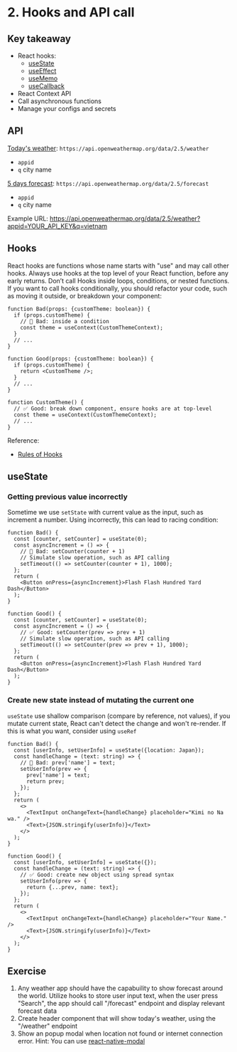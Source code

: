 # 2. Hooks and API call

## Key takeaway

- React hooks:
  - [useState](https://react.dev/reference/react/useState)
  - [useEffect](https://react.dev/reference/react/useEffect)
  - [useMemo](https://react.dev/reference/react/useMemo)
  - [useCallback](https://react.dev/reference/react/useCallback)
- React Context API
- Call asynchronous functions
- Manage your configs and secrets

## API

[Today's weather](https://openweathermap.org/current): `https://api.openweathermap.org/data/2.5/weather`

- `appid`
- `q` city name

[5 days forecast](https://openweathermap.org/forecast5): `https://api.openweathermap.org/data/2.5/forecast`

- `appid`
- `q` city name

Example URL: https://api.openweathermap.org/data/2.5/weather?appid=YOUR_API_KEY&q=vietnam

## Hooks

React hooks are functions whose name starts with "use" and may call other hooks. Always use hooks at the top level of your React function, before any early returns. Don’t call Hooks inside loops, conditions, or nested functions. If you want to call hooks conditionally, you should refactor your code, such as moving it outside, or breakdown your component:

```tsx
function Bad(props: {customTheme: boolean}) {
  if (props.customTheme) {
    // 🔴 Bad: inside a condition
    const theme = useContext(CustomThemeContext);
  }
  // ...
}

function Good(props: {customTheme: boolean}) {
  if (props.customTheme) {
    return <CustomTheme />;
  }
  // ...
}

function CustomTheme() {
  // ✅ Good: break down component, ensure hooks are at top-level
  const theme = useContext(CustomThemeContext);
  // ...
}
```

Reference:

- [Rules of Hooks](https://react.dev/warnings/invalid-hook-call-warning)

## useState

### Getting previous value incorrectly

Sometime we use `setState` with current value as the input, such as increment a number. Using incorrectly, this can lead to racing condition:

```tsx
function Bad() {
  const [counter, setCounter] = useState(0);
  const asyncIncrement = () => {
    // 🔴 Bad: setCounter(counter + 1)
    // Simulate slow operation, such as API calling
    setTimeout(() => setCounter(counter + 1), 1000);
  };
  return (
    <Button onPress={asyncIncrement}>Flash Flash Hundred Yard Dash</Button>
  );
}

function Good() {
  const [counter, setCounter] = useState(0);
  const asyncIncrement = () => {
    // ✅ Good: setCounter(prev => prev + 1)
    // Simulate slow operation, such as API calling
    setTimeout(() => setCounter(prev => prev + 1), 1000);
  };
  return (
    <Button onPress={asyncIncrement}>Flash Flash Hundred Yard Dash</Button>
  );
}
```

### Create new state instead of mutating the current one

`useState` use shallow comparison (compare by reference, not values), if you mutate current state, React can't detect the change and won't re-render. If this is what you want, consider using `useRef`

```tsx
function Bad() {
  const [userInfo, setUserInfo] = useState({location: Japan});
  const handleChange = (text: string) => {
    // 🔴 Bad: prev['name'] = text;
    setUserInfo(prev => {
      prev['name'] = text;
      return prev;
    });
  };
  return (
    <>
      <TextInput onChangeText={handleChange} placeholder="Kimi no Na wa." />
      <Text>{JSON.stringify(userInfo)}</Text>
    </>
  );
}

function Good() {
  const [userInfo, setUserInfo] = useState({});
  const handleChange = (text: string) => {
    // ✅ Good: create new object using spread syntax
    setUserInfo(prev => {
      return {...prev, name: text};
    });
  };
  return (
    <>
      <TextInput onChangeText={handleChange} placeholder="Your Name." />
      <Text>{JSON.stringify(userInfo)}</Text>
    </>
  );
}
```

## Exercise

1. Any weather app should have the capabuility to show forecast around the world. Utilize hooks to store user input text, when the user press "Search", the app should call "/forecast" endpoint and display relevant forecast data
1. Create header component that will show today's weather, using the "/weather" endpoint
1. Show an popup modal when location not found or internet connection error. Hint: You can use [react-native-modal](https://github.com/react-native-modal/react-native-modal)
